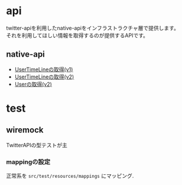 # api
twitter-apiを利用したnative-apiをインフラストラクチャ層で提供します。  
それを利用してほしい情報を取得するのが提供するAPIです。
## native-api
- [UserTimeLineの取得(v1)](https://developer.twitter.com/en/docs/twitter-api/v1/tweets/timelines/api-reference/get-statuses-user_timeline)
- [UserTimeLineの取得(v2)](https://developer.twitter.com/en/docs/twitter-api/tweets/timelines/api-reference/get-users-id-tweets)
- [Userの取得(v2)](https://developer.twitter.com/en/docs/twitter-api/users/lookup/api-reference/get-users-by-username-username)

# test
## wiremock
TwitterAPIの型テストが主
### mappingの設定
正常系を `src/test/resources/mappings` にマッピング.